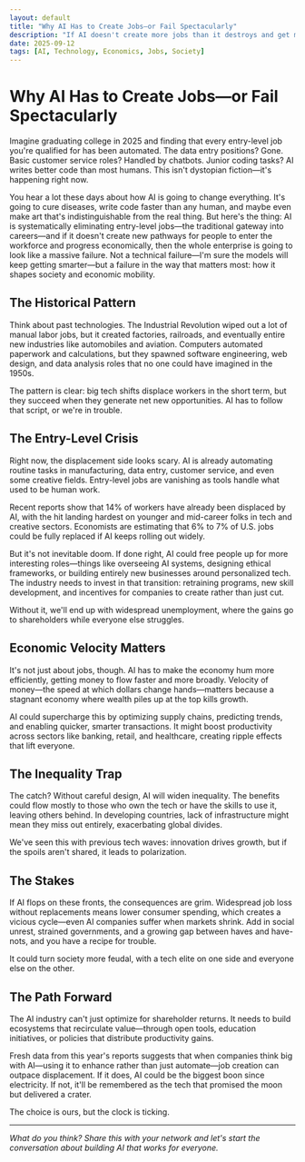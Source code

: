 ```yaml
---
layout: default
title: "Why AI Has to Create Jobs—or Fail Spectacularly"
description: "If AI doesn't create more jobs than it destroys and get money flowing broadly through the economy, the whole enterprise will fail spectacularly—not technically, but socially."
date: 2025-09-12
tags: [AI, Technology, Economics, Jobs, Society]
---
```


# Why AI Has to Create Jobs—or Fail Spectacularly

Imagine graduating college in 2025 and finding that every entry-level job you're qualified for has been automated. The data entry positions? Gone. Basic customer service roles? Handled by chatbots. Junior coding tasks? AI writes better code than most humans. This isn't dystopian fiction—it's happening right now.

You hear a lot these days about how AI is going to change everything. It's going to cure diseases, write code faster than any human, and maybe even make art that's indistinguishable from the real thing. But here's the thing: AI is systematically eliminating entry-level jobs—the traditional gateway into careers—and if it doesn't create new pathways for people to enter the workforce and progress economically, then the whole enterprise is going to look like a massive failure. Not a technical failure—I'm sure the models will keep getting smarter—but a failure in the way that matters most: how it shapes society and economic mobility.

## The Historical Pattern

Think about past technologies. The Industrial Revolution wiped out a lot of manual labor jobs, but it created factories, railroads, and eventually entire new industries like automobiles and aviation. Computers automated paperwork and calculations, but they spawned software engineering, web design, and data analysis roles that no one could have imagined in the 1950s. 

The pattern is clear: big tech shifts displace workers in the short term, but they succeed when they generate net new opportunities. AI has to follow that script, or we're in trouble.

## The Entry-Level Crisis

Right now, the displacement side looks scary. AI is already automating routine tasks in manufacturing, data entry, customer service, and even some creative fields. Entry-level jobs are vanishing as tools handle what used to be human work. 

Recent reports show that 14% of workers have already been displaced by AI, with the hit landing hardest on younger and mid-career folks in tech and creative sectors. Economists are estimating that 6% to 7% of U.S. jobs could be fully replaced if AI keeps rolling out widely.

But it's not inevitable doom. If done right, AI could free people up for more interesting roles—things like overseeing AI systems, designing ethical frameworks, or building entirely new businesses around personalized tech. The industry needs to invest in that transition: retraining programs, new skill development, and incentives for companies to create rather than just cut. 

Without it, we'll end up with widespread unemployment, where the gains go to shareholders while everyone else struggles.

## Economic Velocity Matters

It's not just about jobs, though. AI has to make the economy hum more efficiently, getting money to flow faster and more broadly. Velocity of money—the speed at which dollars change hands—matters because a stagnant economy where wealth piles up at the top kills growth. 

AI could supercharge this by optimizing supply chains, predicting trends, and enabling quicker, smarter transactions. It might boost productivity across sectors like banking, retail, and healthcare, creating ripple effects that lift everyone.

## The Inequality Trap

The catch? Without careful design, AI will widen inequality. The benefits could flow mostly to those who own the tech or have the skills to use it, leaving others behind. In developing countries, lack of infrastructure might mean they miss out entirely, exacerbating global divides. 

We've seen this with previous tech waves: innovation drives growth, but if the spoils aren't shared, it leads to polarization.

## The Stakes

If AI flops on these fronts, the consequences are grim. Widespread job loss without replacements means lower consumer spending, which creates a vicious cycle—even AI companies suffer when markets shrink. Add in social unrest, strained governments, and a growing gap between haves and have-nots, and you have a recipe for trouble. 

It could turn society more feudal, with a tech elite on one side and everyone else on the other.

## The Path Forward

The AI industry can't just optimize for shareholder returns. It needs to build ecosystems that recirculate value—through open tools, education initiatives, or policies that distribute productivity gains. 

Fresh data from this year's reports suggests that when companies think big with AI—using it to enhance rather than just automate—job creation can outpace displacement. If it does, AI could be the biggest boon since electricity. If not, it'll be remembered as the tech that promised the moon but delivered a crater. 

The choice is ours, but the clock is ticking.

---

*What do you think? Share this with your network and let's start the conversation about building AI that works for everyone.*
